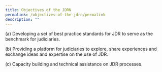 ```yaml
---
title: Objectives of the JDRN
permalink: /objectives-of-the-jdrn/permalink
description: ""
---
```


(a)	Developing a set of best practice standards for JDR to serve as the benchmark for judiciaries. 

(b)	Providing a platform for judiciaries to explore, share experiences and exchange ideas and expertise on the use of JDR.

(c)	Capacity building and technical assistance on JDR processes.
